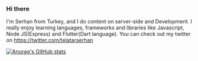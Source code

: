 ### Hi there

I'm Serhan from Turkey, and I do content on server-side and Development. I really enjoy learning languages, frameworks and libraries like Javascript, Node JS(Express) and Flutter(Dart language). You can check out my twitter on https://twitter.com/telatarserhan

[![Anurag's GitHub stats](https://github-readme-stats.vercel.app/api?SerhanTelatar=anuraghazra)](https://github.com/anuraghazra/github-readme-stats)
